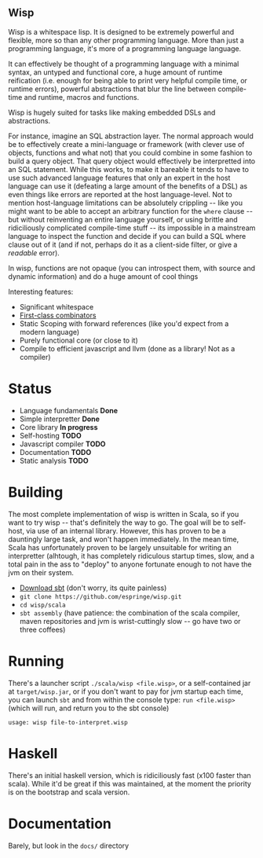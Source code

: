 Wisp
----

Wisp is a whitespace lisp. It is designed to be extremely powerful and flexible, more so than any other programming language. More than just a programming language, it's more of a programming language language.

It can effectively be thought of a programming language with a minimal syntax, an untyped and functional core, a huge amount of runtime reification (i.e. enough for being able to print very helpful compile time, or runtime errors), powerful abstractions that blur the line between compile-time and runtime, macros and functions.

Wisp is hugely suited for tasks like making embedded DSLs and abstractions.

For instance, imagine an SQL abstraction layer. The normal approach would be to effectively create a mini-language or framework (with clever use of objects, functions and what not) that you could combine in some fashion to build a query object. That query object would effectively be interpretted into an SQL statement. While this works, to make it bareable it tends to have to use such advanced language features that only an expert in the host language can use it (defeating a large amount of the benefits of a DSL) as even things like errors are reported at the host language-level. Not to mention host-language limitations can be absolutely crippling -- like you might want to be able to accept an arbitrary function for the `where` clause -- but without reinventing an entire language yourself, or using brittle and ridiciliously complicated compile-time stuff -- its impossible in a mainstream language to inspect the function and decide if you can build a SQL where clause out of it (and if not, perhaps do it as a client-side filter, or give a *readable* error).

In wisp, functions are not opaque (you can introspect them, with source and dynamic information) and do a huge amount of cool things


Interesting features:

  * Significant whitespace
  * [First-class combinators](https://secure.wikimedia.org/wikipedia/en/wiki/Fexpr)
  * Static Scoping with forward references (like you'd expect from a modern language)
  * Purely functional core (or close to it)
  * Compile to efficient javascript and llvm (done as a library! Not as a compiler)

Status
======

  * Language fundamentals **Done**
  * Simple interpretter **Done**
  * Core library **In progress**
  * Self-hosting **TODO**
  * Javascript compiler **TODO**
  * Documentation **TODO**
  * Static analysis **TODO**


Building
========

The most complete implementation of wisp is written in Scala, so if you want to try wisp -- that's definitely the way to go. The goal will be to self-host, via use of an internal library. However, this has proven to be a dauntingly large task, and won't happen immediately. In the mean time, Scala has unfortunately proven to be largely unsuitable for writing an interpretter (alhtough, it has completely ridiculous startup times, slow, and a total pain in the ass to "deploy" to anyone fortunate enough to not have the jvm on their system. 

  * [Download sbt](http://www.scala-sbt.org/download.html) (don't worry, its quite painless)
  * `git clone https://github.com/espringe/wisp.git`
  * `cd wisp/scala`
  * `sbt assembly` (have patience: the combination of the scala compiler, maven repositories and jvm is wrist-cuttingly slow -- go have two or three coffees)


Running
=======

There's a launcher script `./scala/wisp <file.wisp>`, or a self-contained jar at `target/wisp.jar`, or if you don't want to pay for jvm startup each time, you can launch `sbt` and from within the console type: `run <file.wisp>` (which will run, and return you to the sbt console)

```
usage: wisp file-to-interpret.wisp
````

Haskell
=======

There's an initial haskell version, which is ridiciliously fast (x100 faster than scala). While it'd be great if this was maintained, at the moment the priority is on the bootstrap and scala version.

Documentation
====

Barely, but look in the `docs/` directory




